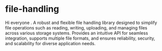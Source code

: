 # file-handling
Hi everyone . A robust and flexible file handling library designed to simplify file operations such as reading, writing, uploading, and managing files across various storage systems. Provides an intuitive API for seamless integration, supports multiple file formats, and ensures reliability, security, and scalability for diverse application needs.
